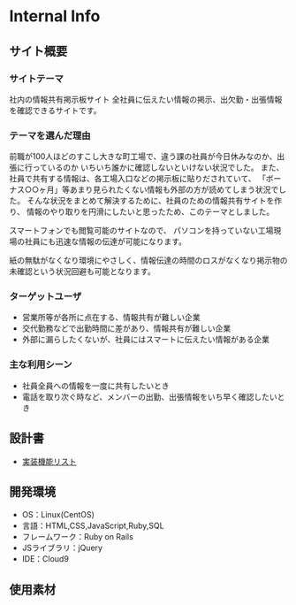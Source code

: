 # Internal Info

## サイト概要
### サイトテーマ
社内の情報共有掲示板サイト
全社員に伝えたい情報の掲示、出欠勤・出張情報を確認できるサイトです。

### テーマを選んだ理由
前職が100人ほどのすこし大きな町工場で、違う課の社員が今日休みなのか、出張に行っているのか
いちいち誰かに確認しないといけない状況でした。
また、社員で共有する情報は、各工場入口などの掲示板に貼りだされていて、
「ボーナス○○ヶ月」等あまり見られたくない情報も外部の方が読めてしまう状況でした。
そんな状況をまとめて解決するために、社員のための情報共有サイトを作り、
情報のやり取りを円滑にしたいと思ったため、このテーマとしました。

スマートフォンでも閲覧可能のサイトなので、
パソコンを持っていない工場現場の社員にも迅速な情報の伝達が可能になります。

紙の無駄がなくなり環境にやさしく、情報伝達の時間のロスがなくなり掲示物の未確認という状況回避も可能となります。

### ターゲットユーザ
- 営業所等が各所に点在する、情報共有が難しい企業
- 交代勤務などで出勤時間に差があり、情報共有が難しい企業
- 外部に漏らしたくないが、社員にはスマートに伝えたい情報がある企業


### 主な利用シーン
- 社員全員への情報を一度に共有したいとき
- 電話を取り次ぐ時など、メンバーの出勤、出張情報をいち早く確認したいとき

## 設計書
- [実装機能リスト](https://docs.google.com/spreadsheets/d/19hFwsgtIIJKSIGUVP92h8Q9lnRBWw2e1jn_gSe2VaCI/edit?usp=sharing)
## 開発環境
- OS：Linux(CentOS)
- 言語：HTML,CSS,JavaScript,Ruby,SQL
- フレームワーク：Ruby on Rails
- JSライブラリ：jQuery
- IDE：Cloud9

## 使用素材

